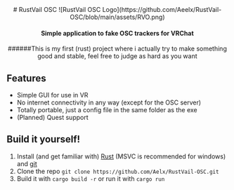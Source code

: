 <div align="center">
# RustVail OSC
![RustVail OSC Logo](https://github.com/Aeelx/RustVail-OSC/blob/main/assets/RVO.png)

#### Simple application to fake OSC trackers for VRChat
######This is my first (rust) project where i actually try to make something good and stable, feel free to judge as hard as you want
</div>

## Features
- Simple GUI for use in VR
- No internet connectivity in any way (except for the OSC server)
- Totally portable, just a config file in the same folder as the exe
- (Planned) Quest support

## Build it yourself!
1. Install (and get familiar with) [Rust](https://www.rust-lang.org/tools/install) (MSVC is recommended for windows) and [git](https://git-scm.com/downloads)
2. Clone the repo `git clone https://github.com/Aelx/RustVail-OSC.git`
3. Build it with `cargo build -r` or run it with `cargo run`
